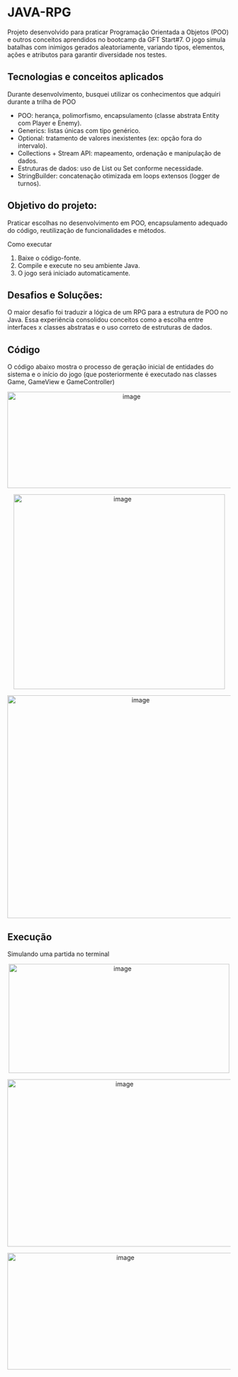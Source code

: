 # JAVA-RPG

Projeto desenvolvido para praticar Programação Orientada a Objetos (POO) e outros conceitos aprendidos no bootcamp da GFT Start#7.
O jogo simula batalhas com inimigos gerados aleatoriamente, variando tipos, elementos, ações e atributos para garantir diversidade nos testes.

## Tecnologias e conceitos aplicados
Durante desenvolvimento, busquei utilizar os conhecimentos que adquiri durante a trilha de POO
- POO: herança, polimorfismo, encapsulamento (classe abstrata Entity com Player e Enemy).
- Generics: listas únicas com tipo genérico.
- Optional: tratamento de valores inexistentes (ex: opção fora do intervalo).
- Collections + Stream API: mapeamento, ordenação e manipulação de dados.
- Estruturas de dados: uso de List ou Set conforme necessidade.
- StringBuilder: concatenação otimizada em loops extensos (logger de turnos).

## Objetivo do projeto: 
Praticar escolhas no desenvolvimento em POO, encapsulamento adequado do código, reutilização de funcionalidades e métodos.

Como executar
1. Baixe o código-fonte.
2. Compile e execute no seu ambiente Java.
3. O jogo será iniciado automaticamente.

## Desafios e Soluções:
O maior desafio foi traduzir a lógica de um RPG para a estrutura de POO no Java.
Essa experiência consolidou conceitos como a escolha entre interfaces x classes abstratas e o uso correto de estruturas de dados.

## Código
O código abaixo mostra o processo de geração inicial de entidades do sistema e o início do jogo (que posteriormente é executado nas classes Game, GameView e GameController)
<p align=center><img width="545" height="217" alt="image" src="https://github.com/user-attachments/assets/a54d9130-68bc-4883-bec8-0ff17a8ffcae" /></p>
<p align=center><img width="477" height="439" alt="image" src="https://github.com/user-attachments/assets/bb11cc8e-19bd-419c-80f6-246847464a09" /></p>
<p align=center><img width="586" height="502" alt="image" src="https://github.com/user-attachments/assets/5426ebc3-fcbe-44e4-8d60-c6cc39c628ea" /></p>

## Execução
Simulando uma partida no terminal
<p align=center><img width="498" height="246" alt="image" src="https://github.com/user-attachments/assets/f1f3437e-79cc-4f0f-bcd4-1190fe300d19" /></p>
<p align=center><img width="513" height="377" alt="image" src="https://github.com/user-attachments/assets/f41f35ee-5150-411b-9f87-27a267caced8" /></p>
<p align=center><img width="517" height="263" alt="image" src="https://github.com/user-attachments/assets/e948d164-da41-4e9d-867e-a170d64ba6dc" /></p>
